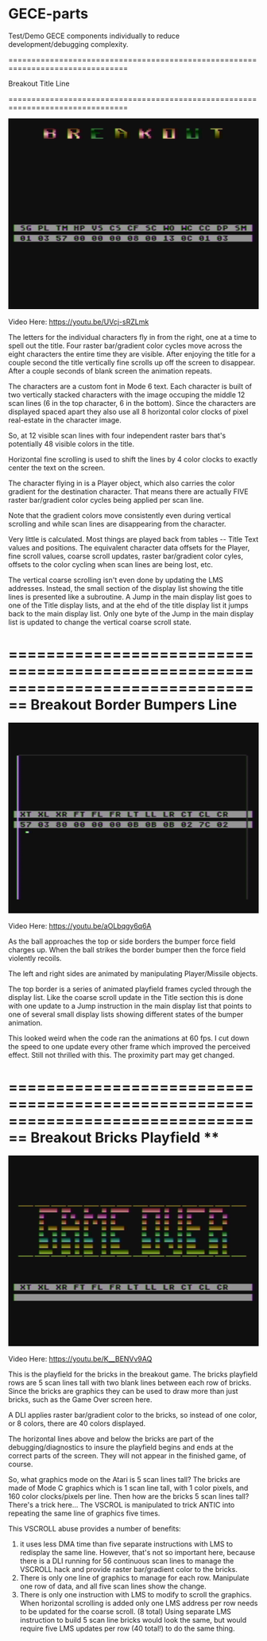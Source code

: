 # GECE-parts
Test/Demo GECE components individually to reduce development/debugging complexity.
 
 
================================================================================

Breakout Title Line 

================================================================================

[![TitleScreenGrab](https://github.com/kenjennings/GECE-parts/blob/master/parts-title-pic.png)](#features)

Video Here: https://youtu.be/UVcj-sRZLmk

The letters for the individual characters fly in from the right, one at a time to spell out the title.
Four raster bar/gradient color cycles move across the eight characters the entire time they are visible. 
After enjoying the title for a couple second the title vertically fine scrolls up off the screen to disappear.
After a couple seconds of blank screen the animation repeats.

The characters are a custom font in Mode 6 text.  Each character is built of two vertically stacked characters with the  image occuping the middle 12 scan lines (6 in the top character, 6 in the bottom).  Since the characters are displayed spaced apart they also use all 8 horizontal color clocks of pixel real-estate in the character image.

So, at 12 visible scan lines with four independent raster bars that's potentially 48 visible colors in the title.

Horizontal fine scrolling is used to shift the lines by 4 color clocks to exactly center the text on the screen.

The character flying in is a Player object, which also carries the color gradient for the destination character.  That means there are actually FIVE raster bar/gradient color cycles being applied per scan line.

Note that the gradient colors move consistently even during vertical scrolling and while scan lines are disappearing from the character.

Very little is calculated.  Most things are played back from tables -- Title Text values and positions.  The equivalent character data offsets for the Player, fine scroll values, coarse scroll updates, raster bar/gradient color cyles, offsets to the color cycling when scan lines are being lost, etc.

The vertical coarse scrolling isn't even done by updating the LMS addresses.   Instead, the small section of the display list showing the title lines is presented like a subroutine.   A Jump in the main display list goes to one of the Title display lists, and at the ehd of the title display list it jumps back to the main display list.   Only one byte of the Jump in the main display list is updated to change the vertical coarse scroll state.




================================================================================
Breakout Border Bumpers Line
================================================================================

[![ThumperScreenGrab](https://github.com/kenjennings/GECE-parts/blob/master/parts-thumper-pic.png)](#features)
 
Video Here: https://youtu.be/aOLbqgy6q6A

As the ball approaches the top or side borders the bumper force field charges up.  When the ball strikes the border bumper then the force field violently recoils.

The left and right sides are animated by manipulating Player/Missile objects.

The top border is a series of animated playfield frames cycled through the display list.  Like the coarse scroll update in the Title section this is done with one update to a Jump instruction in the main display list that points to one of several small display lists showing different states of the bumper animation.

This looked weird when the code ran the animations at 60 fps.  I cut down the speed to one update every other frame which improved the perceived effect.   Still not thrilled with this.  The proximity part may get changed.




================================================================================
Breakout Bricks Playfield **
================================================================================

[![BricksScreenGrab](https://github.com/kenjennings/GECE-parts/blob/master/parts-bricks-pic.png)](#features)
 
Video Here: https://youtu.be/K__BENVv9AQ

This is the playfield for the bricks in the breakout game.   The bricks playfield rows are 5 scan lines tall with two blank lines between each row of bricks.  Since the bricks are graphics they can be used to draw more than just bricks, such as the Game Over screen here.

A DLI applies raster bar/gradient color to the bricks, so instead of one color, or 8 colors, there are 40 colors displayed.

The horizontal lines above and below the bricks are part of the debugging/diagnostics to insure the playfield begins and ends at the correct parts of the screen.  They will not appear in the finished game, of course.

So, what graphics mode on the Atari is 5 scan lines tall?  The bricks are made of Mode C graphics which is 1 scan line tall, with  1 color pixels, and  160 color clocks/pixels per line.  Then how are the bricks 5 scan lines tall?  There's a trick here...  The VSCROL is manipulated to trick ANTIC into repeating the same line of graphics five times.  

This VSCROLL abuse provides a number of benefits:

1) it uses less DMA time than five separate instructions with LMS to redisplay the same line.  However, that's not so important here, because there is a DLI running for 56 continuous scan lines to manage the VSCROLL hack and provide raster bar/gradient color to the bricks.
2) There is only one line of graphics to manage for each row.  Manipulate one row of data, and all five scan lines show the change.
3) There is only one instruction with LMS to modify to scroll the graphics.   When horizontal scrolling is added only one LMS address per row needs to be updated for the coarse scroll. (8 total)  Using separate LMS instruction to build 5 scan line bricks would look the same, but would require five LMS updates per row (40 total!) to do the same thing.

